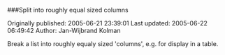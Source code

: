 ###Split into roughly equal sized columns

Originally published: 2005-06-21 23:39:01
Last updated: 2005-06-22 06:49:42
Author: Jan-Wijbrand Kolman

Break a list into roughly equaly sized 'columns', e.g. for display in a table.